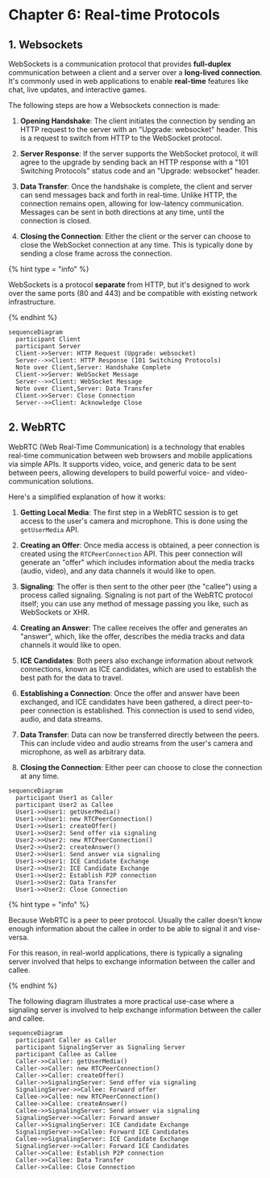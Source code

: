 # Chapter 6: Real-time Protocols

## 1. Websockets

WebSockets is a communication protocol that provides **full-duplex** communication between a client and a server over a **long-lived connection**. It's commonly used in web applications to enable **real-time** features like chat, live updates, and interactive games. 

The following steps are how a Websockets connection is made:

1. **Opening Handshake**: The client initiates the connection by sending an HTTP request to the server with an "Upgrade: websocket" header. This is a request to switch from HTTP to the WebSocket protocol.

2. **Server Response**: If the server supports the WebSocket protocol, it will agree to the upgrade by sending back an HTTP response with a "101 Switching Protocols" status code and an "Upgrade: websocket" header.

3. **Data Transfer**: Once the handshake is complete, the client and server can send messages back and forth in real-time. Unlike HTTP, the connection remains open, allowing for low-latency communication. Messages can be sent in both directions at any time, until the connection is closed.

4. **Closing the Connection**: Either the client or the server can choose to close the WebSocket connection at any time. This is typically done by sending a close frame across the connection.

{% hint type = "info" %}

WebSockets is a protocol **separate** from HTTP, but it's designed to work over the same ports (80 and 443) and be compatible with existing network infrastructure.

{% endhint %}

```mermaid
sequenceDiagram
  participant Client
  participant Server
  Client->>Server: HTTP Request (Upgrade: websocket)
  Server-->>Client: HTTP Response (101 Switching Protocols)
  Note over Client,Server: Handshake Complete
  Client->>Server: WebSocket Message
  Server-->>Client: WebSocket Message
  Note over Client,Server: Data Transfer
  Client->>Server: Close Connection
  Server-->>Client: Acknowledge Close
```

## 2. WebRTC

WebRTC (Web Real-Time Communication) is a technology that enables real-time communication between web browsers and mobile applications via simple APIs. It supports video, voice, and generic data to be sent between peers, allowing developers to build powerful voice- and video-communication solutions.

Here's a simplified explanation of how it works:

1. **Getting Local Media**: The first step in a WebRTC session is to get access to the user's camera and microphone. This is done using the `getUserMedia` API.

2. **Creating an Offer**: Once media access is obtained, a peer connection is created using the `RTCPeerConnection` API. This peer connection will generate an "offer" which includes information about the media tracks (audio, video), and any data channels it would like to open.

3. **Signaling**: The offer is then sent to the other peer (the "callee") using a process called signaling. Signaling is not part of the WebRTC protocol itself; you can use any method of message passing you like, such as WebSockets or XHR.

4. **Creating an Answer**: The callee receives the offer and generates an "answer", which, like the offer, describes the media tracks and data channels it would like to open.

5. **ICE Candidates**: Both peers also exchange information about network connections, known as ICE candidates, which are used to establish the best path for the data to travel.

6. **Establishing a Connection**: Once the offer and answer have been exchanged, and ICE candidates have been gathered, a direct peer-to-peer connection is established. This connection is used to send video, audio, and data streams.

7. **Data Transfer**: Data can now be transferred directly between the peers. This can include video and audio streams from the user's camera and microphone, as well as arbitrary data.

8. **Closing the Connection**: Either peer can choose to close the connection at any time.


```mermaid
sequenceDiagram
  participant User1 as Caller
  participant User2 as Callee
  User1->>User1: getUserMedia()
  User1->>User1: new RTCPeerConnection()
  User1->>User1: createOffer()
  User1->>User2: Send offer via signaling
  User2->>User2: new RTCPeerConnection()
  User2->>User2: createAnswer()
  User2->>User1: Send answer via signaling
  User1->>User1: ICE Candidate Exchange
  User2->>User2: ICE Candidate Exchange
  User1->>User2: Establish P2P connection
  User1->>User2: Data Transfer
  User1->>User2: Close Connection
```

{% hint type = "info" %}

Because WebRTC is a peer to peer protocol. Usually the caller doesn't know enough information about the callee in order to be able to signal it and vise-versa.

For this reason, in real-world applications, there is typically a signaling server involved that helps to exchange information between the caller and callee.

{% endhint %}

The following diagram illustrates a more practical use-case where a signaling server is involved to help exchange information between the caller and callee.

```mermaid
sequenceDiagram
  participant Caller as Caller
  participant SignalingServer as Signaling Server
  participant Callee as Callee
  Caller->>Caller: getUserMedia()
  Caller->>Caller: new RTCPeerConnection()
  Caller->>Caller: createOffer()
  Caller->>SignalingServer: Send offer via signaling
  SignalingServer->>Callee: Forward offer
  Callee->>Callee: new RTCPeerConnection()
  Callee->>Callee: createAnswer()
  Callee->>SignalingServer: Send answer via signaling
  SignalingServer->>Caller: Forward answer
  Caller->>SignalingServer: ICE Candidate Exchange
  SignalingServer->>Callee: Forward ICE Candidates
  Callee->>SignalingServer: ICE Candidate Exchange
  SignalingServer->>Caller: Forward ICE Candidates
  Caller->>Callee: Establish P2P connection
  Caller->>Callee: Data Transfer
  Caller->>Callee: Close Connection
```